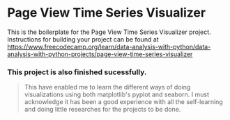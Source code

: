 # Page View Time Series Visualizer

This is the boilerplate for the Page View Time Series Visualizer project. Instructions for building your project can be found at https://www.freecodecamp.org/learn/data-analysis-with-python/data-analysis-with-python-projects/page-view-time-series-visualizer


### This project is also finished sucessfully.
> This have enabled me to learn the different ways of doing visualizations using both matplotlib's pyplot and seaborn.
> I must acknowledge it has been a good experience with all the self-learning and doing little researches for the projects to be done.